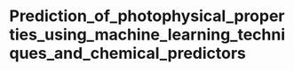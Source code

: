 # Prediction_of_photophysical_properties_using_machine_learning_techniques_and_chemical_predictors
 
